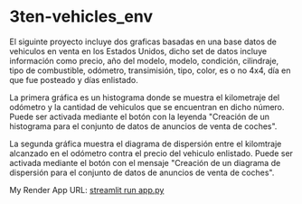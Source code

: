 # 3ten-vehicles_env
El siguinte proyecto incluye dos graficas basadas en una base datos de vehiculos en venta en los Estados Unidos, dicho set de datos incluye información como precio, año del modelo, modelo, condición, cilindraje, tipo de combustible, odómetro, transimisión, tipo, color, es o no 4x4, día en que fue posteado y días enlistado. 

La primera gráfica es un histograma donde se muestra el kilometraje del odómetro y la cantidad de vehiculos que se encuentran en dicho número. Puede ser activada mediante el botón con la leyenda "Creación de un histograma para el conjunto de datos de anuncios de venta de coches".

La segunda gráfica muestra el diagrama de dispersión entre el kilomtraje alcanzado en el odómetro contra el precio del vehiculo enlistado. Puede ser activada mediante el botón con el mensaje "Creación de un diagrama de dispersión para el conjunto de datos de anuncios de venta de coches".


My Render App URL:
[streamlit run app.py](https://threeten-vehicles-env.onrender.com/)